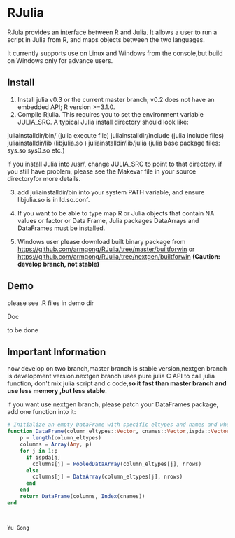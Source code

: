 RJulia
======

RJula provides an interface between R and Julia. It allows a user to run a script in Julia from R, and maps objects between the two languages.

It currently supports use on Linux and Windows from the console,but build on Windows only for advance users.

Install
-------------

1. Install julia v0.3 or the current master branch; v0.2 does not have an embedded API; R version >=3.1.0.
2. Compile Rjulia. This requires you to set the environment variable JULIA\_SRC. A typical
Julia install directory should look like:
  
  juliainstalldir/bin/       (julia execute file)
  juliainstalldir/include    (julia include files)
  juliainstalldir/lib        (libjulia.so )
  juliainstalldir/lib/julia  (julia base package files: sys.so sys0.so etc.)

  if you install Julia into /usr/, change JULIA\_SRC to point to that directory. if you still have problem, please see the Makevar file in your source directoryfor more details.

3. add juliainstalldir/bin into your system PATH variable, and ensure libjulia.so is in ld.so.conf.

4. If you want to be able to type map R or Julia objects that contain NA values or factor or Data Frame, Julia packages DataArrays and DataFrames must be installed.

5. Windows user please download built binary package from https://github.com/armgong/RJulia/tree/master/builtforwin or https://github.com/armgong/RJulia/tree/nextgen/builtforwin  **(Caution: develop branch, not stable)**

 

Demo
-------------

please see .R files in demo dir 

Doc

to be done

**Important Information**
-------------
now develop on two branch,master branch is stable version,nextgen branch is development version.nextgen branch uses pure julia C API to call julia function, don't mix julia script and c code,**so it  fast than master branch and use less memory ,but  less stable**.

if you want use nextgen branch, please patch your DataFrames package, add one function into it:
```julia
# Initialize an empty DataFrame with specific eltypes and names and whether is pooled data array
function DataFrame(column_eltypes::Vector, cnames::Vector,ispda::Vector, nrows::Integer)
    p = length(column_eltypes)
    columns = Array(Any, p)
    for j in 1:p
      if ispda[j]
        columns[j] = PooledDataArray(column_eltypes[j], nrows)
      else
        columns[j] = DataArray(column_eltypes[j], nrows)
      end  
    end
    return DataFrame(columns, Index(cnames))
end



Yu Gong
